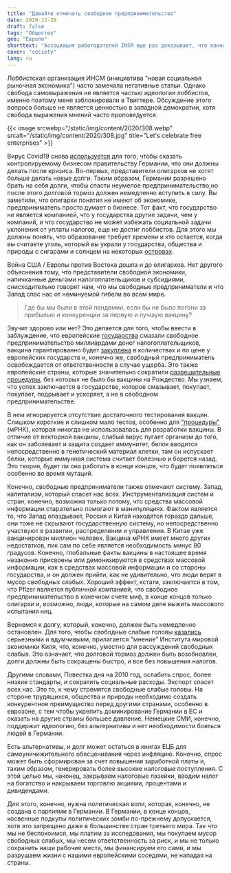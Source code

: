 ```yaml
---
title: "Давайте отмечать свободное предпринимательство"
date: 2020-12-28
draft: false
tags: "Общество"
geo: "Европе"
shorttext: "Ассоциация работодателей INSM еще раз доказывает, что каннабис может сделать с людьми. Хотя можно ли достичь таких фантазий с помощью каннабиса?"
cover: "society"
lang: ru
---
```


Лоббистская организация ИНСМ (инициатива "новая социальная рыночная экономика") часто замечала негативные статьи. Однако свобода самовыражения не является частью идеологии лоббистов, именно поэтому меня заблокировали в Твиттере. Обсуждение этого вопроса больше не является ценностью в западной демократии, хотя свобода выражения мнений часто проповедуется.

{{< image srcwebp="/static/img/content/2020/308.webp" srcalt="/static/img/content/2020/308.jpg" title="Let's celebrate free enterprises" >}}

Вирус Covid19 снова [используется](https://www.insm.de/insm/themen/soziale-marktwirtschaft/impfstoff-made-in-sozialer-marktwirtschaft "Corona-Impfstoff: Made in Sozialer Marktwirtschaft") для того, чтобы сказать контролируемому бизнесом правительству Германии, что они должны делать после кризиса. Во-первых, представители олигархов не хотят больше делать новые долги. Таким образом, Германии разрешено брать на себя долги, чтобы спасти неумелое предпринимательство,но после этого долговой тормоз должен немедленно вступить в силу. Вы заметили, что олигархи понятия не имеют об экономике, предприниматель просто думает о бизнесе. Тот факт, что государство не является компанией, что у государства другие задачи, чем у компаний, и что государство не может избежать социальной задачи уклонения от уплаты налогов, еще не достиг лоббистов. Для этого мы должны понять, что образование требует времени и кто остается, когда вы считаете уголь, который вы украли у государства, общества и природы с сигарами и солнцем на некоторых [островах](https://www.oxfam.de/presse/pressemitteilungen/2017-11-28-diese-35-laender-gehoeren-geplante-eu-steueroasenliste "Diese 35 Länder gehören auf die geplante EU- Steueroasenliste").

Война США / Европы против Востока дошла и до олигархов. Нет другого объяснения тому, что представители свободной экономики, напичканные деньгами налогоплательщиков и субсидиями, снисходительно говорят нам, что мы свободные предприниматели и что Запад спас нас от неминуемой гибели во всем мире.

> Где бы мы были в этой пандемии, если бы не было погони за прибылью и конкуренции за первую и лучшую вакцину?

Звучит здорово или нет? Это делается для того, чтобы ввести в заблуждение, что европейские [государства](https://ec.europa.eu/commission/presscorner/detail/en/ip_20_797 "€7.4 billion raised for universal access to vaccines") смазали свободное предпринимательство миллиардами денег налогоплательщиков, вакцина гарантированно будет [закуплена](https://ec.europa.eu/commission/presscorner/detail/en/ip_20_2081 "Commission approves contract with BioNTech-Pfizer alliance to ensure access to a potential vaccine") в количествах и по цене у европейских государств и, конечно же, свободный предприниматель освобождается от ответственности в случае ущерба. Это также европейские страны, которые значительно сократили [разрешительные процедуры](https://www.ema.europa.eu/en/human-regulatory/overview/public-health-threats/coronavirus-disease-covid-19/treatments-vaccines/covid-19-vaccines-key-facts "COVID-19 vaccines: key facts"), без которых не было бы вакцины на Рождество. Мы узнаем, что успех заключается в государстве, которое смазывает, покупает, покупает, подрывает и ускоряет, а не в свободном предпринимательстве.

В нем игнорируется отсутствие достаточного тестирования вакцин. Слишком короткие и слишком мало тестов, особенно для ["процедуры"](https://www.dccv.de/betroffene-angehoerige/leben-mit-einer-ced/infektionskrankheitenimpfen/mrna-und-vektorimpfstoff/ "Was ist ein mRNA- und was ein Vektorimfpstoff und wo ist der Unterschied?") (мРНК), которая никогда не использовалась для разработки вакцины. В отличие от векторной вакцины, слабый вирус пугает организм до того, как он заболевает и защита создает иммунитет, белок вводится непосредственно в генетический материал клетки, там он испускает белки, которые иммунная система считает болезнью и борется назад. Это теория, будет ли она работать в конце концов, что будет появляться особенно во время мутаций.

Конечно, свободные предприниматели также отмечают систему. Запад, капитализм, который спасет нас всех. Инструментализация систем и стран, конечно, возможна только потому, что средства массовой информации старательно помогают в манипуляциях. Фактом является то, что Запад опаздывает, Россия и Китай находятся гораздо дальше, они тоже не скрывают государственную систему, но непосредственно участвуют в развитии, распределении и управлении. В Китае уже вакцинирован миллион человек. Вакцина мРНК имеет много других недостатков, пик сам по себе является необходимость минус 80 градусов. Конечно, глобальные факты вакцины в настоящее время незаконно присвоены или демонизируются в средствах массовой информации, как в средствах массовой информации и со стороны государства, и он должен прийти, как не удивительно, что люди верят в мусор свободных слабых. Хороший эффект, кстати, заключается в том, что Pfizer является публичной компанией, что свободное предпринимательство в конечном счете миф, в конце концов только олигархи и, возможно, люди, которые на самом деле выжить массового испытания ниц.

Вернемся к долгу, который, конечно, должен быть немедленно остановлен. Для того, чтобы свободные слабые головы [казались](/static/downloads/KBW_INSM_Fipo_Nov2020_final.pdf "Gutachten für die Initiative Neue Soziale Marktwirtschaft") серьезными и вдумчивыми, прилагается "мнение" Института мировой экономики Киля, что, конечно, уместно для рассуждений свободных слабых. Это означает, что долговой тормоз должен быть возобновлен, долги должны быть сокращены быстро, и все без повышения налогов.

Другими словами, Повестка дня на 2010 год, ослабить спрос, более низкие стандарты, и сократить социальные расходы. Экспорт спасет всех нас. Это то, к чему стремятся свободные слабые головы. На стороне трудящихся, общества и природы необходимо создать конкурентное преимущество перед другими странами, особенно в еврозоне, с тем чтобы укрепить доминирование Германии в ЕС и оказать на другие страны большее давление. Немецкие СМИ, конечно, поддержат идеологию, без альтернативы и нет необходимости бояться людей в Германии.

Есть альтернативы, и долг может остаться в книгах ЕЦБ для самоуничижительного обесценивания через инфляцию. Конечно, спрос может быть сформирован за счет повышения заработной платы и, таким образом, генерировать более высокие налоговые поступления. С этой целью мы, наконец, закрываем налоговые лазейки, вводим налог на богатство и накрываем торговлю акциями, процентами и дивидендами.

Для этого, конечно, нужна политическая воли, которая, конечно, не создана с партиями в Германии. В Германии, в конце концов, косвенные подкупы политических зомби по-прежнему допускается, хотя это запрещено даже в большинстве стран третьего мира. Так что мы не беспокоимся, мы платим за исследования, мы покупаем мусор свободных слабых, мы несем ответственность за риск, и мы не только сохранить наши рабочие места, мы финансируем его сами, и мы разрушаем жизни с нашими европейскими соседями, не нападая на страны.
